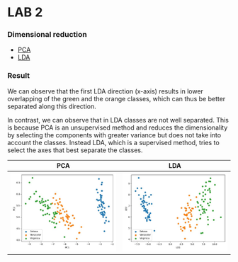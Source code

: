 # LAB 2 

### Dimensional reduction

- [PCA](https://github.com/luapicella/Machine-Learning-I/blob/main/lab3/pca.py)
- [LDA](https://github.com/luapicella/Machine-Learning-I/blob/main/lab3/lda.py)

### Result

We can observe that the first LDA direction (x-axis) results in lower overlapping of the green and the orange classes, which can thus be better separated along this direction. 

In contrast, we can observe that in LDA  classes are not well separated. This is because PCA is an unsupervised method and reduces the dimensionality by selecting the components with greater variance but does not take into account the classes. Instead LDA, which is a supervised method, tries to select the axes that best separate the classes.


| PCA             |  LDA |
:-------------------------:|:-------------------------:
![](https://github.com/luapicella/Machine-Learning-I/blob/main/lab3/image/PCA2.jpg?raw=true) | ![](https://github.com/luapicella/Machine-Learning-I/blob/main/lab3/image/LDA2.jpg?raw=true)

